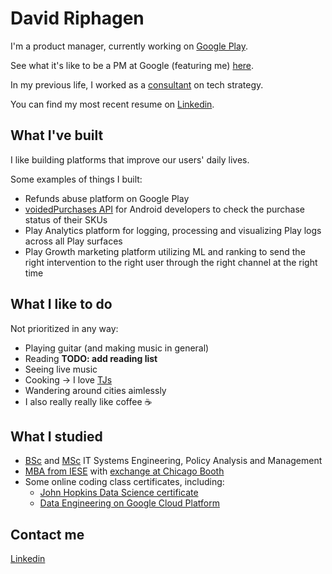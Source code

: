 # David Riphagen

I'm a product manager, currently working on [Google Play](https://www.play.google.com).

See what it's like to be a PM at Google (featuring me) [here](https://www.youtube.com/watch?v=MIq7oqgIZUw).

In my previous life, I worked as a [consultant](https://www.mckinsey.com) on tech strategy.

You can find my most recent resume on [Linkedin](https://www.linkedin.com/in/david-riphagen-2bb3435).


## What I've built

I like building platforms that improve our users' daily lives.

Some examples of things I built:

- Refunds abuse platform on Google Play
- [voidedPurchases API](https://developers.google.com/android-publisher/voided-purchases) for Android developers to check the purchase status of their SKUs
- Play Analytics platform for logging, processing and visualizing Play logs across all Play surfaces
- Play Growth marketing platform utilizing ML and ranking to send the right intervention to the right user through the right channel at the right time

## What I like to do

Not prioritized in any way:

- Playing guitar (and making music in general)
- Reading **TODO: add reading list**
- Seeing live music
- Cooking -> I love [TJs](https://www.traderjoes.com/)
- Wandering around cities aimlessly
- I also really really like coffee :coffee:

## What I studied

- [BSc](https://www.tudelft.nl/en/education/programmes/bachelors/tb/bsc-technische-bestuurskunde/) and [MSc](https://www.tudelft.nl/onderwijs/opleidingen/masters/cosem/msc-complex-systems-engineering-and-management/) IT Systems Engineering, Policy Analysis and Management
- [MBA from IESE](https://mba.iese.edu/) with [exchange at Chicago Booth](https://www.chicagobooth.edu/programs/full-time/academics/international-studies/ibep)
- Some online coding class certificates, including:
    * [John Hopkins Data Science certificate](https://www.coursera.org/account/accomplishments/specialization/N5E5W5LWR38J)
    * [Data Engineering on Google Cloud Platform](https://www.coursera.org/specializations/gcp-data-machine-learning?utm_source=googlecloud&utm_medium=institutions&utm_campaign=GoogleCloud_Training_DE_specialization)

## Contact me

[Linkedin](www.linkedin.com/in/david-riphagen-2bb3435)
